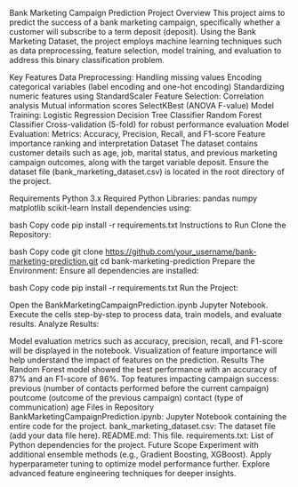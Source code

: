 Bank Marketing Campaign Prediction
Project Overview
This project aims to predict the success of a bank marketing campaign, specifically whether a customer will subscribe to a term deposit (deposit). Using the Bank Marketing Dataset, the project employs machine learning techniques such as data preprocessing, feature selection, model training, and evaluation to address this binary classification problem.

Key Features
Data Preprocessing:
Handling missing values
Encoding categorical variables (label encoding and one-hot encoding)
Standardizing numeric features using StandardScaler
Feature Selection:
Correlation analysis
Mutual information scores
SelectKBest (ANOVA F-value)
Model Training:
Logistic Regression
Decision Tree Classifier
Random Forest Classifier
Cross-validation (5-fold) for robust performance evaluation
Model Evaluation:
Metrics: Accuracy, Precision, Recall, and F1-score
Feature importance ranking and interpretation
Dataset
The dataset contains customer details such as age, job, marital status, and previous marketing campaign outcomes, along with the target variable deposit. Ensure the dataset file (bank_marketing_dataset.csv) is located in the root directory of the project.

Requirements
Python 3.x
Required Python Libraries:
pandas
numpy
matplotlib
scikit-learn
Install dependencies using:

bash
Copy code
pip install -r requirements.txt
Instructions to Run
Clone the Repository:

bash
Copy code
git clone https://github.com/your_username/bank-marketing-prediction.git
cd bank-marketing-prediction
Prepare the Environment: Ensure all dependencies are installed:

bash
Copy code
pip install -r requirements.txt
Run the Project:

Open the BankMarketingCampaignPrediction.ipynb Jupyter Notebook.
Execute the cells step-by-step to process data, train models, and evaluate results.
Analyze Results:

Model evaluation metrics such as accuracy, precision, recall, and F1-score will be displayed in the notebook.
Visualization of feature importance will help understand the impact of features on the prediction.
Results
The Random Forest model showed the best performance with an accuracy of 87% and an F1-score of 86%.
Top features impacting campaign success:
previous (number of contacts performed before the current campaign)
poutcome (outcome of the previous campaign)
contact (type of communication)
age
Files in Repository
BankMarketingCampaignPrediction.ipynb: Jupyter Notebook containing the entire code for the project.
bank_marketing_dataset.csv: The dataset file (add your data file here).
README.md: This file.
requirements.txt: List of Python dependencies for the project.
Future Scope
Experiment with additional ensemble methods (e.g., Gradient Boosting, XGBoost).
Apply hyperparameter tuning to optimize model performance further.
Explore advanced feature engineering techniques for deeper insights.
